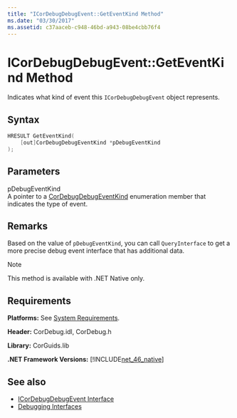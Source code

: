 ```yaml
---
title: "ICorDebugDebugEvent::GetEventKind Method"
ms.date: "03/30/2017"
ms.assetid: c37aaceb-c948-46bd-a943-08be4cbb76f4
---
```

# ICorDebugDebugEvent::GetEventKind Method
Indicates what kind of event this `ICorDebugDebugEvent` object represents.  
  
## Syntax  
  
```cpp  
HRESULT GetEventKind(  
    [out]CorDebugDebugEventKind *pDebugEventKind  
);  
```  
  
## Parameters  
 pDebugEventKind  
 A pointer to a [CorDebugDebugEventKind](cordebugdebugeventkind-enumeration.md) enumeration member that indicates the type of event.  
  
## Remarks  
 Based on the value of `pDebugEventKind`, you can call `QueryInterface` to get a more precise debug event interface that has additional data.  
  
> [!NOTE]
> This method is available with .NET Native only.  
  
## Requirements  
 **Platforms:** See [System Requirements](../../get-started/system-requirements.md).  
  
 **Header:** CorDebug.idl, CorDebug.h  
  
 **Library:** CorGuids.lib  
  
 **.NET Framework Versions:** [!INCLUDE[net_46_native](../../../../includes/net-46-native-md.md)]  
  
## See also

- [ICorDebugDebugEvent Interface](icordebugdebugevent-interface.md)
- [Debugging Interfaces](debugging-interfaces.md)
